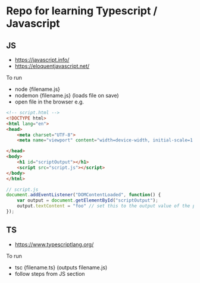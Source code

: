# Repo for learning Typescript / Javascript 

## JS 
* https://javascript.info/
* https://eloquentjavascript.net/

To run 
* node {filename.js}
* nodemon {filename.js} (loads file on save)
* open file in the browser e.g.

```html
<!-- script.html -->
<!DOCTYPE html>
<html lang="en">
<head>
    <meta charset="UTF-8">
    <meta name="viewport" content="width=device-width, initial-scale=1.0">

</head>
<body>
    <h1 id="scriptOutput"></h1>
    <script src="script.js"></script>
</body>
</html>

```

```javascript
// script.js
document.addEventListener("DOMContentLoaded", function() {
    var output = document.getElementById("scriptOutput");
    output.textContent = "foo" // set this to the output value of the program
});

```

## TS
* https://www.typescriptlang.org/

To run
* tsc {filename.ts} (outputs filename.js)
* follow steps from JS section
